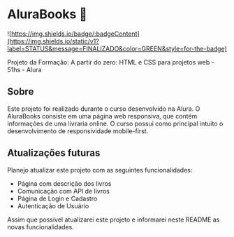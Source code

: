 # AluraBooks 📖

![https://img.shields.io/badge/:badgeContent](https://img.shields.io/static/v1?label=STATUS&message=FINALIZADO&color=GREEN&style=for-the-badge)

Projeto da Formação: A partir do zero: HTML e CSS para projetos web - 51hs - Alura
## Sobre
Este projeto foi realizado durante o curso desenvolvido na Alura. O AluraBooks consiste em uma página web responsiva, que contém informações de uma livraria online.
O curso possui como principal intuito o desenvolvimento de responsividade mobile-first.

## Atualizações futuras
Planejo atualizar este projeto com as seguintes funcionalidades:
 - Página com descrição dos livros
 - Comunicação com API de livros
 - Página de Login e Cadastro
 - Autenticação de Usuário

Assim que possível atualizarei este projeto e informarei neste README as novas funcionalidades.

